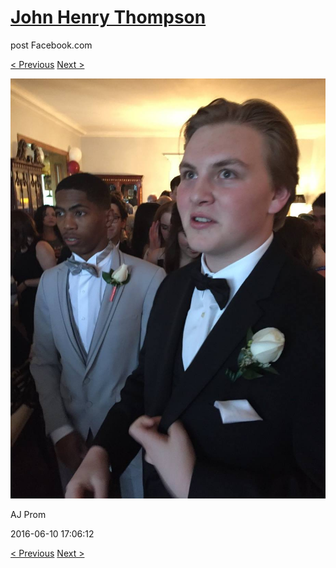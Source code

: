 # [John Henry Thompson](../README.md)
post Facebook.com

[< Previous](2016-06-10-25.md) [Next >](2016-06-10-27.md)

[![](../media/2016-06-10/AJ-Prom-24.jpg)](../README.md)

AJ Prom

2016-06-10 17:06:12

[< Previous](2016-06-10-25.md) [Next >](2016-06-10-27.md)